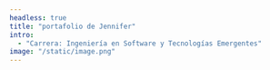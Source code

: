 ```yaml
---
headless: true
title: "portafolio de Jennifer"
intro: 
  - "Carrera: Ingeniería en Software y Tecnologías Emergentes"
image: "/static/image.png"
---
```


